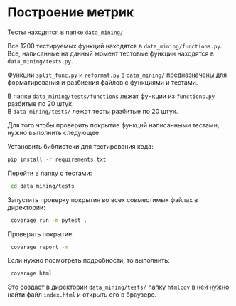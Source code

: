 # Построение метрик

Тесты находятся в папке `data_mining/`  

Все 1200 тестируемых функций находятся в `data_mining/functions.py`.  
Все, написанные на данный момент тестовые функции находятся в `data_mining/tests.py`.

Функции `split_func.py` и `reformat.py` в `data_mining/` предназначены для форматирования и разбиения файлов с функциями и тестами.  

В папке `data_mining/tests/functions` лежат функции из `functions.py` разбитые по 20 штук.  
В `data_mining/tests/` лежат тесты разбитые по 20 штук.  

Для того чтобы проверить покрытие функций написанными тестами, нужно выполнить следующее:  
  
Установить библиотеки для тестирования кода:  
```bash
pip install -r requirements.txt
```
  
Перейти в папку с тестами:  
```bash
 cd data_mining/tests
  ```  

  
Запустить проверку покрытия во всех совместимых файлах в директории:  
```bash
 coverage run -m pytest .
  ```
  
Проверить покрытие:  
```bash
 coverage report -m
  ```
  
Если нужно посмотреть подробности, то выполнить:  
```bash
 coverage html
  ```
  
Это создаст в директории `data_mining/tests/` папку `htmlcov` в ней нужно найти файл `index.html` и открыть его в браузере.